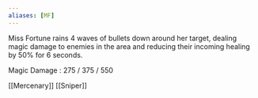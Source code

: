 ```yaml
---
aliases: [MF]
---
```


Miss Fortune rains 4 waves of bullets down around her target, dealing magic damage to enemies in the area and reducing their incoming healing by 50% for 6 seconds.

Magic Damage : 275 / 375 / 550

[[Mercenary]]
[[Sniper]]
